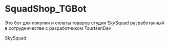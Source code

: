 # SquadShop_TGBot 
Это бот для покупки и оплаты товаров студии SkySquad разработанный в сотрудничестве с  разработчиком TsurtsenDev

SkySquad: 
